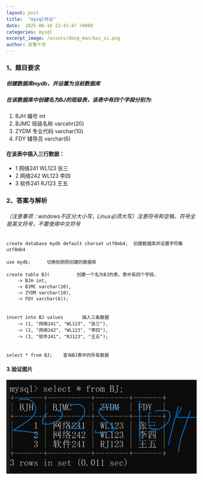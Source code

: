 ```yaml
---
layout: post
title:  "mysql作业"
date:  2025-06-18 22:42:47 +0800
categories: mysql
excerpt_image: /assets/dong_man/bai_si.png
author: 双重十月
---
```


### 1、题目要求
##### 创建数据库mydb，并设置为当前数据库
##### 在该数据库中创建名为BJ的班级表，该表中有四个字段分别为:
1. BJH 编号 int
2. BJMC 班级名称 varcahr(20)
3. ZYDM 专业代码 varchar(10)
4. FDY 辅导员 varchar(6)

#### 在该表中插入三行数据：
- 1  网络241   WL123   张三
- 2  网络242   WL123   李四
- 3  软件241   RJ123    王五




### 2、答案与解析
###### （注意事项：windows不区分大小写，Linux必须大写）注意符号和空格，符号全是英文符号，不要使用中文符号
```
create database mydb default charset utf8mb4;  创建数据库并设置字符集utf8mb4   
   
use mydb;      切换到刚刚创建的数据库

create table BJ(          创建一个名为BJ的表，表中有四个字段，
    -> BJH int,
    -> BJMC varchar(20),
    -> ZYDM varchar(10),
    -> FDY varchar(6));


insert into BJ values       插入三条数据
    -> (1, "网络241", "WL123", "张三"),
    -> (2, "网络242", "WL123", "李四"),
    -> (3, "软件241", "RJ123", "王五");


select * from BJ;    查询BJ表中的所有数据
```

#### 3.验证图片
![验证结果](/assets/mysql/mysql实操作业1.png)